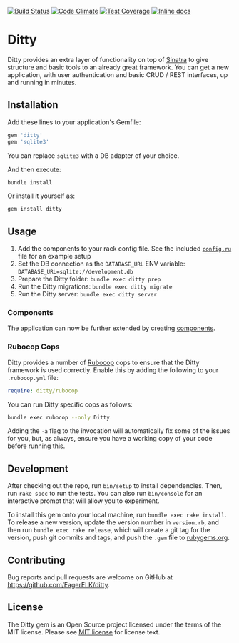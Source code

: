 [![Build Status](https://travis-ci.org/EagerELK/ditty.svg?branch=master)](https://travis-ci.org/EagerELK/ditty)
[![Code Climate](https://codeclimate.com/github/EagerELK/ditty/badges/gpa.svg)](https://codeclimate.com/github/EagerELK/ditty)
[![Test Coverage](https://codeclimate.com/github/EagerELK/ditty/badges/coverage.svg)](https://codeclimate.com/github/EagerELK/ditty/coverage)
[![Inline docs](http://inch-ci.org/github/EagerELK/ditty.svg?branch=master)](http://inch-ci.org/github/EagerELK/ditty)

# Ditty

Ditty provides an extra layer of functionality on top of [Sinatra](http://sinatrarb.com/) to give structure and basic tools to an already great framework. You can get a new application, with user authentication and basic CRUD / REST interfaces, up and running in minutes.

## Installation

Add these lines to your application's Gemfile:

```ruby
gem 'ditty'
gem 'sqlite3'
```

You can replace `sqlite3` with a DB adapter of your choice.

And then execute:

```bash
bundle install
```

Or install it yourself as:

```bash
gem install ditty
```

## Usage

1. Add the components to your rack config file. See the included [`config.ru`](https://github.com/EagerELK/ditty/blob/master/config.ru) file for an example setup
2. Set the DB connection as the `DATABASE_URL` ENV variable: `DATABASE_URL=sqlite://development.db`
3. Prepare the Ditty folder: `bundle exec ditty prep`
3. Run the Ditty migrations: `bundle exec ditty migrate`
4. Run the Ditty server: `bundle exec ditty server`

### Components

The application can now be further extended by creating [components](https://github.com/EagerELK/ditty/wiki/Creating-a-Component).

### Rubocop Cops

Ditty provides a number of [Rubocop](https://github.com/rubocop-hq/rubocop) cops
to ensure that the Ditty framework is used correctly. Enable this by adding the
following to your `.rubocop.yml` file:

```yaml
require: ditty/rubocop
```

You can run Ditty specific cops as follows:

```bash
bundle exec rubocop --only Ditty
```

Adding the `-a` flag to the invocation will automatically fix some of the issues
for you, but, as always, ensure you have a working copy of your code before
running this.

## Development

After checking out the repo, run `bin/setup` to install dependencies. Then, run `rake spec` to run the tests. You can also run `bin/console` for an interactive prompt that will allow you to experiment.

To install this gem onto your local machine, run `bundle exec rake install`. To release a new version, update the version number in `version.rb`, and then run `bundle exec rake release`, which will create a git tag for the version, push git commits and tags, and push the `.gem` file to [rubygems.org](https://rubygems.org).


## Contributing

Bug reports and pull requests are welcome on GitHub at https://github.com/EagerELK/ditty.

## License

The Ditty gem is an Open Source project licensed under the terms of
the MIT license.  Please see [MIT license](License.txt)
for license text.
